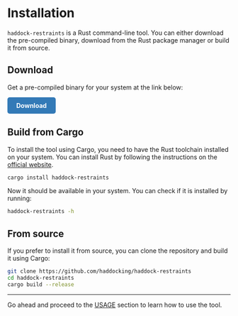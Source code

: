 # Installation

`haddock-restraints` is a Rust command-line tool. You can either download the pre-compiled binary, download from the Rust package manager or build it from source.

## Download

Get a pre-compiled binary for your system at the link below:

<div style="">
  <style>
    .button {
      display: inline-block;
      padding: 10px 20px;
      background-color: #337ab7;
      color: white !important;
      text-decoration: none;
      border-radius: 5px;
      font-weight: bold;
      transition: background-color 0.3s ease;
    }
    .button:hover {
      background-color: #23527c;
    }
  </style>

<a href="https://github.com/haddocking/haddock-restraints/releases/latest" class="button" target="_blank">Download</a>

</div>

## Build from Cargo

To install the tool using Cargo, you need to have the Rust toolchain installed on your system. You can install Rust by following the instructions on the [official website](https://www.rust-lang.org/tools/install).

```bash
cargo install haddock-restraints
```

Now it should be available in your system. You can check if it is installed by running:

```bash
haddock-restraints -h
```

## From source

If you prefer to install it from source, you can clone the repository and build it using Cargo:

```bash
git clone https://github.com/haddocking/haddock-restraints
cd haddock-restraints
cargo build --release
```

---

Go ahead and proceed to the [USAGE](./usage.md) section to learn how to use the tool.
